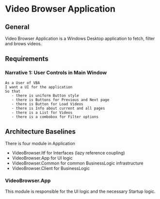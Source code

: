 # Video Browser Application

## General

Video Browser Application is a Windows Desktop application to fetch, filter and brows videos.

## Requirements

### Narrative 1: User Controls in Main Window
 ```
As a User of VBA
I want a UI for the application
So that
	- there is uniform Button style
	- there is Buttons for Previous and Next page
	- there is Button for Load Videos
	- there is Info about current and all pages
	- there is a List for Videos
	- there is a combobox for Filter options
```

## Architecture Baselines

There is four module in Application
- VideoBrowser.Itf for Interfaces (lazy reference coupling)
- VideoBrowser.App for UI logic
- VideoBrowser.Common for common BusinessLogic infrastructure
- VideoBrowser.Client for BusinessLogic

### VideoBrowser.App

This module is responsible for the UI logic and the necessary Startup logic.